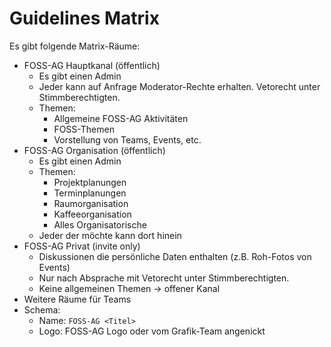 # Guidelines Matrix

Es gibt folgende Matrix-Räume:

- FOSS-AG Hauptkanal (öffentlich)
  - Es gibt einen Admin
  - Jeder kann auf Anfrage Moderator-Rechte erhalten. Vetorecht unter Stimmberechtigten.
  - Themen:
    - Allgemeine FOSS-AG Aktivitäten
    - FOSS-Themen
    - Vorstellung von Teams, Events, etc.
- FOSS-AG Organisation (öffentlich)
  - Es gibt einen Admin
  - Themen:
	- Projektplanungen
	- Terminplanungen
    - Raumorganisation
	- Kaffeeorganisation
	- Alles Organisatorische
  - Jeder der möchte kann dort hinein
- FOSS-AG Privat (invite only)
    - Diskussionen die persönliche Daten enthalten (z.B. Roh-Fotos von Events)
    - Nur nach Absprache mit Vetorecht unter Stimmberechtigten.
    - Keine allgemeinen Themen -> offener Kanal
- Weitere Räume für Teams
- Schema:
  - Name: `FOSS-AG <Titel>`
  - Logo: FOSS-AG Logo oder vom Grafik-Team angenickt
